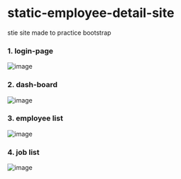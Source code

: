 # static-employee-detail-site
stie site made to practice bootstrap
### 1. login-page
![image](https://user-images.githubusercontent.com/77292616/122271777-6adf5100-cefd-11eb-9b91-132116c214f8.png)

### 2. dash-board
![image](https://user-images.githubusercontent.com/77292616/122271860-88141f80-cefd-11eb-98fe-d1b0aade6c9a.png)

### 3. employee list
![image](https://user-images.githubusercontent.com/77292616/122271600-3370a480-cefd-11eb-94e2-5566361de049.png)

### 4. job list
![image](https://user-images.githubusercontent.com/77292616/122271978-a7ab4800-cefd-11eb-88fc-3015618106e3.png)

